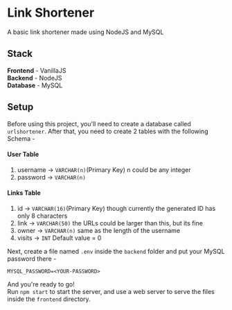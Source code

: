 # Link Shortener

A basic link shortener made using NodeJS and MySQL

## Stack

**Frontend** - VanillaJS  
**Backend** - NodeJS  
**Database** - MySQL  

## Setup

Before using this project, you'll need to create a database called `urlshortener`.
After that, you need to create 2 tables with the following Schema - 

#### User Table
1. username -> `VARCHAR(n)`(Primary Key) n could be any integer
2. password -> `VARCHAR(n)`

#### Links Table
1. id -> `VARCHAR(16)`(Primary Key) though currently the generated ID has only 8 characters
2. link -> `VARCHAR(50)` the URLs could be larger than this, but its fine
3. owner -> `VARCHAR(n)` same as the length of the username
4. visits -> `INT` Default value = 0

Next, create a file named `.env` inside the `backend` folder and put your MySQL password there - 
```
MYSQL_PASSWORD=<YOUR-PASSWORD>
```
And you're ready to go!  
Run `npm start` to start the server, and use a web server to serve the files inside the `frontend` directory.
